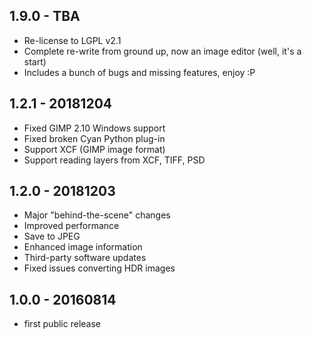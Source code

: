 ## 1.9.0 - TBA

* Re-license to LGPL v2.1
* Complete re-write from ground up, now an image editor (well, it's a start)
* Includes a bunch of bugs and missing features, enjoy :P

## 1.2.1 - 20181204

* Fixed GIMP 2.10 Windows support
* Fixed broken Cyan Python plug-in
* Support XCF (GIMP image format)
* Support reading layers from XCF, TIFF, PSD

## 1.2.0 - 20181203

 * Major "behind-the-scene" changes
 * Improved performance
 * Save to JPEG
 * Enhanced image information
 * Third-party software updates
 * Fixed issues converting HDR images

## 1.0.0 - 20160814

 * first public release
